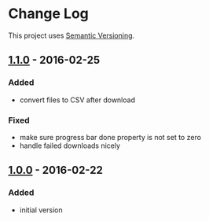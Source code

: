 # Change Log
This project uses [Semantic Versioning](http://semver.org/).

## [**1.1.0**](https://github.com/humulabs/humu-download/releases/tag/v1.1.0) - 2016-02-25

### Added
- convert files to CSV after download

### Fixed
- make sure progress bar done property is not set to zero
- handle failed downloads nicely

## [**1.0.0**](https://github.com/humulabs/humu-download/releases/tag/v1.0.0) - 2016-02-22

### Added
- initial version
